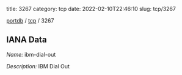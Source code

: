 title: 3267
category: tcp
date: 2022-02-10T22:46:10
slug: tcp/3267

[portdb](/) / [tcp](/category/tcp.html) / 3267


## IANA Data

_Name:_ ibm-dial-out

_Description:_ IBM Dial Out

